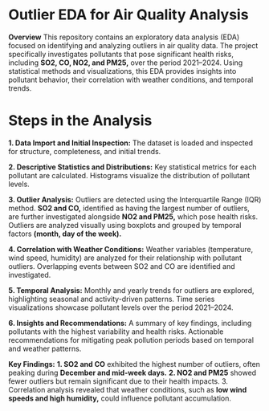 # Outlier EDA for Air Quality Analysis

**Overview**
This repository contains an exploratory data analysis (EDA) focused on identifying and analyzing outliers in air quality data. The project specifically investigates pollutants that pose significant health risks, including **SO2, CO, NO2, and PM25,** over the period 2021–2024. Using statistical methods and visualizations, this EDA provides insights into pollutant behavior, their correlation with weather conditions, and temporal trends.

# Steps in the Analysis

**1. Data Import and Initial Inspection:** The dataset is loaded and inspected for structure, completeness, and initial trends.

**2. Descriptive Statistics and Distributions:** Key statistical metrics for each pollutant are calculated. Histograms visualize the distribution of pollutant levels.

**3. Outlier Analysis:** Outliers are detected using the Interquartile Range (IQR) method. **SO2 and CO,** identified as having the largest number of outliers, are further investigated alongside **NO2 and PM25,** which pose health risks. Outliers are analyzed visually using boxplots and grouped by temporal factors **(month, day of the week).**

**4. Correlation with Weather Conditions:** Weather variables (temperature, wind speed, humidity) are analyzed for their relationship with pollutant outliers. Overlapping events between SO2 and CO are identified and investigated.

**5. Temporal Analysis:** Monthly and yearly trends for outliers are explored, highlighting seasonal and activity-driven patterns. Time series visualizations showcase pollutant levels over the period 2021–2024.

**6. Insights and Recommendations:** A summary of key findings, including pollutants with the highest variability and health risks. Actionable recommendations for mitigating peak pollution periods based on temporal and weather patterns.

**Key Findings:**
**1. SO2 and CO** exhibited the highest number of outliers, often peaking during **December and mid-week days.**
**2. NO2 and PM25** showed fewer outliers but remain significant due to their health impacts.
3. Correlation analysis revealed that weather conditions, such as **low wind speeds and high humidity,** could influence pollutant accumulation.
